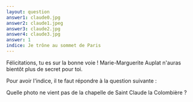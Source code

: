 ```yaml
---
layout: question
answer1: claude0.jpg
answer2: claude1.jpeg
answer3: claude2.jpg
answer4: claude3.jpg
answer: 1
indice: Je trône au sommet de Paris
---
```

Félicitations, tu es sur la bonne voie ! Marie-Marguerite Auplat n'auras bientôt plus de secret pour toi.

Pour avoir l'indice, il te faut répondre à la question suivante :

Quelle photo ne vient pas de la chapelle de Saint Claude la Colombière ?
